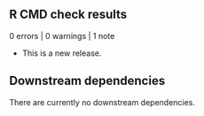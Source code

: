## R CMD check results

0 errors | 0 warnings | 1 note

* This is a new release.

## Downstream dependencies
There are currently no downstream dependencies.
